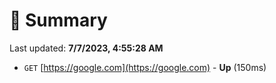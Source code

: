 # 📖 Summary
Last updated: **7/7/2023, 4:55:28 AM**

- `GET` [https://google.com](https://google.com) - **Up** (150ms)
